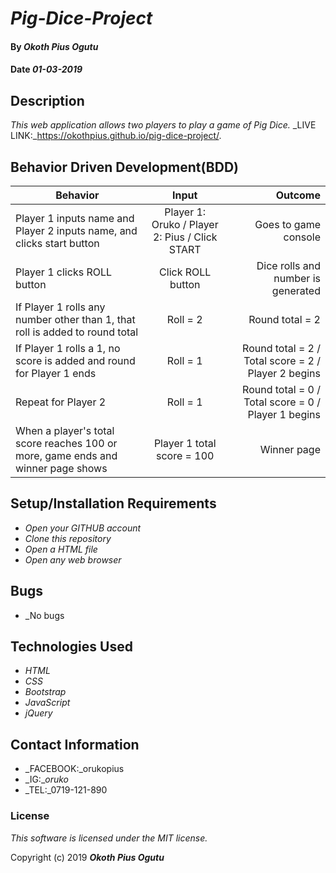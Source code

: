 # _Pig-Dice-Project_

#### By _Okoth Pius Ogutu_

#### Date _01-03-2019_

## Description

_This web application allows two players to play a game of Pig Dice._
_LIVE LINK:_https://okothpius.github.io/pig-dice-project/.

## Behavior Driven Development(BDD)

| Behavior        | Input           | Outcome  |
| ------------- |:-------------:| -----:|
| Player 1 inputs name and Player 2 inputs name, and clicks start button | Player 1: Oruko / Player 2: Pius / Click START | Goes to game console |
| Player 1 clicks ROLL button | Click ROLL button | Dice rolls and number is generated
| If Player 1 rolls any number other than 1, that roll is added to round total | Roll = 2 | Round total = 2 |
| If Player 1 rolls a 1, no score is added and round for Player 1 ends | Roll = 1 | Round total = 2 / Total score = 2 / Player 2 begins |
| Repeat for Player 2 | Roll = 1 | Round total = 0 / Total score = 0 / Player 1 begins |
| When a player's total score reaches 100 or more, game ends and winner page shows | Player 1 total score = 100 | Winner page |


## Setup/Installation Requirements

* _Open your GITHUB account_
* _Clone this repository_
* _Open a HTML file_
* _Open any web browser_


## Bugs

* _No bugs


## Technologies Used

* _HTML_
* _CSS_
* _Bootstrap_
* _JavaScript_
* _jQuery_

## Contact Information

* _FACEBOOK:_orukopius
* _IG:__oruko_
* _TEL:_0719-121-890

### License

*This software is licensed under the MIT license.*

Copyright (c) 2019 **_Okoth Pius Ogutu_**
